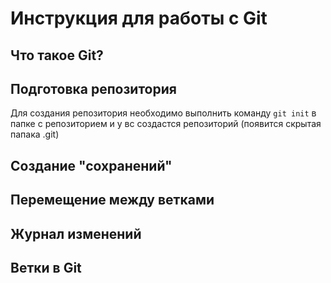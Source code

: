 # Инструкция для работы с Git

## Что такое Git?

## Подготовка репозитория
Для создания репозитория необходимо выполнить команду `git init` в папке с репозиторием и у вс создастся репозиторий (появится скрытая папака .git)
## Создание "сохранений"

## Перемещение между ветками

## Журнал изменений

## Ветки в Git
